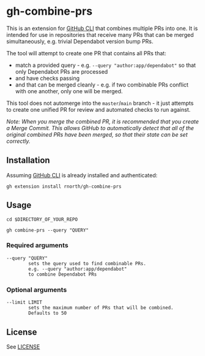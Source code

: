 # gh-combine-prs

This is an extension for [GitHub CLI](https://cli.github.com/) that combines multiple PRs into one. 
It is intended for use in repositories that receive many PRs that can be merged simultaneously, e.g. trivial Dependabot version bump PRs.

The tool will attempt to create one PR that contains all PRs that:

* match a provided query - e.g. `--query "author:app/dependabot"` so that only Dependabot PRs are processed
* and have checks passing
* and that can be merged cleanly - e.g. if two combinable PRs conflict with one another, only one will be merged.

This tool does not automerge into the `master`/`main` branch - it just attempts to create one unified PR for review and automated checks to run against.

*Note: When you merge the combined PR, it is recommended that you create a Merge Commit. 
This allows GitHub to automatically detect that all of the original combined PRs have been merged, so that their state can be set correctly.*

## Installation

Assuming [GitHub CLI](https://cli.github.com/) is already installed and authenticated:

```
gh extension install rnorth/gh-combine-prs
```

## Usage

```
cd $DIRECTORY_OF_YOUR_REPO

gh combine-prs --query "QUERY"
```

### Required arguments
    --query "QUERY"
            sets the query used to find combinable PRs.
            e.g. --query "author:app/dependabot"
            to combine Dependabot PRs

### Optional arguments
    --limit LIMIT
            sets the maximum number of PRs that will be combined.
            Defaults to 50

## License

See [LICENSE](./LICENSE)

